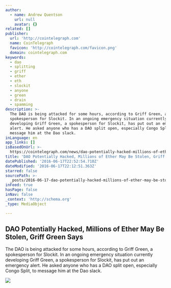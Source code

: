 ```yaml
---
author:
  - name: Andrew Quentson
    url: null
    avatar: {}
related: []
publisher:
  url: 'http://cointelegraph.com'
  name: CoinTelegraph
  favicon: 'http://cointelegraph.com/favicon.png'
  domain: cointelegraph.com
keywords:
  - dao
  - splitting
  - griff
  - ether
  - eth
  - slockit
  - anyone
  - green
  - drain
  - spamming
description: >-
  The DAO is being attacked for some hours, according to Griff Green, a
  spokesperson for Slockit. In an ongoing emergency situation currently
  developing Griff Green, a spokesperson for Slockit, has put out an emergency
  alert. He asked anyone who has a DAO split open, especially Congo Split, to
  message him at the Dao slack.
inLanguage: en
app_links: []
isBasedOnUrl: >-
  https://cointelegraph.com/news/dao-potentially-hacked-millions-of-ether-may-be-stolen-griff-green-says
title: 'DAO Potentially Hacked, Millions of Ether May Be Stolen, Griff Green Says'
datePublished: '2016-06-17T22:52:54.710Z'
dateModified: '2016-06-17T22:12:51.363Z'
starred: false
sourcePath: >-
  _posts/2016-06-17-dao-potentially-hacked-millions-of-ether-may-be-stolen-gri.md
inFeed: true
hasPage: false
inNav: false
_context: 'http://schema.org'
_type: MediaObject

---
```

<article style=""><h1>DAO Potentially Hacked, Millions of Ether May Be Stolen, Griff Green Says</h1><p>The DAO is being attacked for some hours, according to Griff Green, a spokesperson for Slockit. In an ongoing emergency situation currently developing Griff Green, a spokesperson for Slockit, has put out an emergency alert. He asked anyone who has a DAO split open, especially Congo Split, to message him at the Dao slack.</p><img src="http://cointelegraph.com/images/725_aHR0cDovL2NvaW50ZWxlZ3JhcGguY29tL3N0b3JhZ2UvdXBsb2Fkcy92aWV3L2M2ZmU4ZjdlMjAyMTk0NTY0ZDg1NTQzMmY5YTRkNDY2LmpwZw==.jpg" /></article>